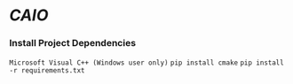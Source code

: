 # _**CAIO**_

### Install Project Dependencies
`Microsoft Visual C++ (Windows user only)`
`pip install cmake`
`pip install -r requirements.txt`
